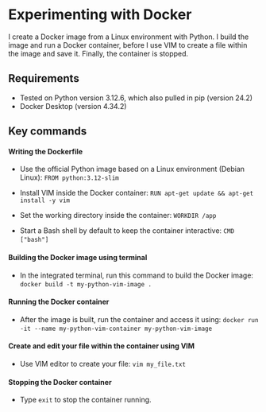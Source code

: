 # Experimenting with Docker

I create a Docker image from a Linux environment with Python. I build the image and run a Docker container, before I use VIM to create a file within the image and save it. Finally, the container is stopped.
&nbsp;
## Requirements

- Tested on Python version 3.12.6, which also pulled in pip (version 24.2)
- Docker Desktop (version 4.34.2)

## Key commands
#### Writing the Dockerfile
- Use the official Python image based on a Linux environment (Debian Linux):
  ```FROM python:3.12-slim```

- Install VIM inside the Docker container:
  ```RUN apt-get update && apt-get install -y vim```

- Set the working directory inside the container:
  ```WORKDIR /app```

- Start a Bash shell by default to keep the container interactive:
  ```CMD ["bash"]```
&nbsp;

#### Building the Docker image using terminal
- In the integrated terminal, run this command to build the Docker image: ```docker build -t my-python-vim-image .```
&nbsp;

#### Running the Docker container
- After the image is built, run the container and access it using:
  ```docker run -it --name my-python-vim-container my-python-vim-image```
&nbsp;

#### Create and edit your file within the container using VIM
- Use VIM editor to create your file:
```vim my_file.txt```
&nbsp;

#### Stopping the Docker container
- Type ```exit``` to stop the container running.
